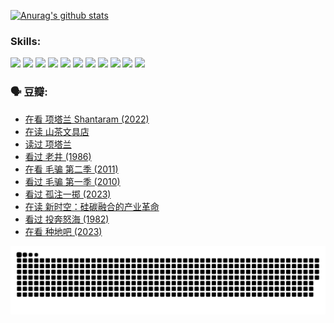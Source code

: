 
[![Anurag's github stats](https://github-readme-stats.vercel.app/api?username=w940853815)](https://github.com/anuraghazra/github-readme-stats)

### Skills:

<code><img height="32" src="https://cdn.jsdelivr.net/npm/simple-icons@v5/icons/python.svg"></code>
<code><img height="32" src="https://cdn.jsdelivr.net/npm/simple-icons@v5/icons/javascript.svg"></code>
<code><img height="32" src="https://cdn.jsdelivr.net/npm/simple-icons@v5/icons/django.svg"></code>
<code><img height="32" src="https://cdn.jsdelivr.net/npm/simple-icons@v5/icons/flask.svg"></code>
<code><img height="32" src="https://cdn.jsdelivr.net/npm/simple-icons@v5/icons/vuetify.svg"></code>
<code><img height="32" src="https://cdn.jsdelivr.net/npm/simple-icons@v5/icons/git.svg"></code>
<code><img height="32" src="https://cdn.jsdelivr.net/npm/simple-icons@v5/icons/docker.svg"></code>
<code><img height="32" src="https://cdn.jsdelivr.net/npm/simple-icons@v5/icons/postgresql.svg"></code>
<code><img height="32" src="https://cdn.jsdelivr.net/npm/simple-icons@v5/icons/elasticsearch.svg"></code>
<code><img height="32" src="https://cdn.jsdelivr.net/npm/simple-icons@v5/icons/macos.svg"></code>
<code><img height="32" src="https://cdn.jsdelivr.net/npm/simple-icons@v5/icons/linux.svg"></code>

### 🗣 豆瓣:

<!-- DOUBAN-ACTIVITIES:START -->
- [在看 项塔兰 Shantaram‎ (2022)](https://www.douban.com/people/136069238/status/4365497032/?_i=94262058)
- [在读 山茶文具店](https://www.douban.com/people/136069238/status/4364620725/?_i=94262058)
- [读过 项塔兰](https://www.douban.com/people/136069238/status/4364620288/?_i=94262058)
- [看过 老井‎ (1986)](https://www.douban.com/people/136069238/status/4362366672/?_i=94262058)
- [在看 毛骗 第二季‎ (2011)](https://www.douban.com/people/136069238/status/4355752869/?_i=94262058)
- [看过 毛骗 第一季‎ (2010)](https://www.douban.com/people/136069238/status/4355752667/?_i=94262058)
- [看过 孤注一掷‎ (2023)](https://www.douban.com/people/136069238/status/4354774568/?_i=94262058)
- [在读 新时空：硅碳融合的产业革命](https://www.douban.com/people/136069238/status/4348545149/?_i=94262058)
- [看过 投奔怒海‎ (1982)](https://www.douban.com/people/136069238/status/4336696255/?_i=94262058)
- [在看 种地吧‎ (2023)](https://www.douban.com/people/136069238/status/4331431344/?_i=94262058)
<!-- DOUBAN-ACTIVITIES:END -->


![Snake animation](https://raw.githubusercontent.com/w940853815/w940853815/output/github-contribution-grid-snake.svg)

<!--
**w940853815/w940853815** is a ✨ _special_ ✨ repository because its `README.md` (this file) appears on your GitHub profile.

Here are some ideas to get you started:

- 🔭 I’m currently working on ...
- 🌱 I’m currently learning ...
- 👯 I’m looking to collaborate on ...
- 🤔 I’m looking for help with ...
- 💬 Ask me about ...
- 📫 How to reach me: ...
- 😄 Pronouns: ...
- ⚡ Fun fact: ...
-->
